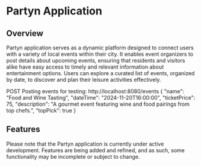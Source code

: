 # Partyn Application
## Overview
Partyn application serves as a dynamic platform designed to connect users with a variety of local events within their city. It enables event organizers to post details about upcoming events, ensuring that residents and visitors alike have easy access to timely and relevant information about entertainment options. Users can explore a curated list of events, organized by date, to discover and plan their leisure activities effectively.

POST
Posting events for testing: 
http://localhost:8080/events
{
  "name": "Food and Wine Tasting",
  "dateTime": "2024-11-20T16:00:00",
  "ticketPrice": 75,
  "description": "A gourmet event featuring wine and food pairings from top chefs.",
  "topPick": true
}


## Features
Please note that the Partyn application is currently under active development. Features are being added and refined, and as such, some functionality may be incomplete or subject to change.
